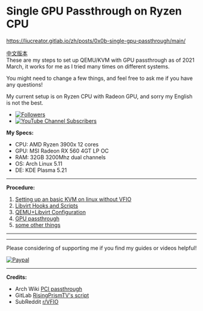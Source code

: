 # Single GPU Passthrough on Ryzen CPU

https://liucreator.gitlab.io/zh/posts/0x0b-single-gpu-passthrough/main/

[中文版本](README-cn.md)<br>
These are my steps to set up QEMU/KVM with GPU passthrough as of 2021 March, 
it works for me as I tried many times on different systems.

You might need to change a few things, and feel free to ask me if you have any questions!

My current setup is on Ryzen CPU with Radeon GPU, and sorry my English is not the best.

- [![Followers](https://bilistats.lonelyion.com/followers?uid=589560036)](https://space.bilibili.com/589560036/channel/seriesdetail?sid=2031728)
- [![YouTube Channel Subscribers](https://img.shields.io/youtube/channel/subscribers/UCKXFTVfYRA8Ho71bAT5tfVA?style=social)](https://www.youtube.com/channel/UCKXFTVfYRA8Ho71bAT5tfVA?sub_confirmation=1)

**My Specs:**
- CPU: AMD Ryzen 3900x 12 cores
- GPU: MSI Radeon RX 560 4GT LP OC
- RAM: 32GB 3200Mhz dual channels
- OS: Arch Linux 5.11
- DE: KDE Plasma 5.21


* * *
**Procedure:**
1. [Setting up an basic KVM on linux without VFIO](/VFIO/Setting%20up%20a%20basic%20KVM.md)
2. [Libvirt Hooks and Scripts](/VFIO/Libvirt%20Hooks.md)
3. [QEMU+Libvirt Configuration](/VFIO/Configure%20Libvirt.md)
4. [GPU passthrough](/VFIO/Setting%20up%20Passthrough.md)
5. [some other things](/VFIO/Debugging%20and%20other%20features.md)

* * *

---

Please considering of supporting me if you find my guides or videos helpful!

[![Paypal](https://www.paypalobjects.com/en_US/i/btn/btn_donateCC_LG.gif)](https://www.paypal.com/donate/?hosted_button_id=A47HPSXTPD5HE)

---

**Credits:**
- Arch Wiki [PCI passthrough](https://wiki.archlinux.org/index.php/PCI_passthrough_via_OVMF) 
- GitLab [RisingPrismTV's script](https://gitlab.com/risingprismtv/single-gpu-passthrough)
- SubReddit [r/VFIO](https://www.reddit.com/r/VFIO/)
